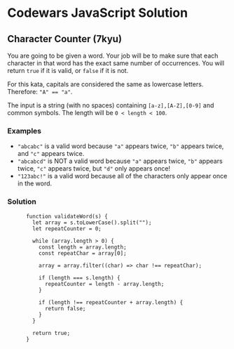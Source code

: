 # Codewars JavaScript Solution

## Character Counter (7kyu)

You are going to be given a word. Your job will be to make sure that each character in that word has the exact same number of occurrences. You will return `true` if it is valid, or `false` if it is not.

For this kata, capitals are considered the same as lowercase letters. Therefore: `"A" == "a"`.

The input is a string (with no spaces) containing `[a-z],[A-Z],[0-9]` and common symbols. The length will be `0 < length < 100`.

### Examples

- `"abcabc"` is a valid word because `"a"` appears twice, `"b"` appears twice, and `"c"` appears twice.
- `"abcabcd"` is NOT a valid word because `"a"` appears twice, `"b"` appears twice, `"c"` appears twice, but `"d"` only appears once!
- `"123abc!"` is a valid word because all of the characters only appear once in the word.

### Solution

```
      function validateWord(s) {
        let array = s.toLowerCase().split("");
        let repeatCounter = 0;

        while (array.length > 0) {
          const length = array.length;
          const repeatChar = array[0];

          array = array.filter((char) => char !== repeatChar);

          if (length === s.length) {
            repeatCounter = length - array.length;
          }

          if (length !== repeatCounter + array.length) {
            return false;
          }
        }

        return true;
      }
```
